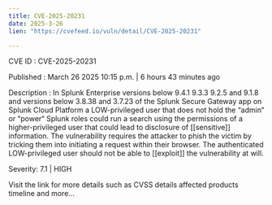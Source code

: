 ```yaml
---
title: CVE-2025-20231
date: 2025-3-26
lien: "https://cvefeed.io/vuln/detail/CVE-2025-20231"

---
```


CVE ID : CVE-2025-20231

Published :  March 26
2025
10:15 p.m. | 6 hours
43 minutes ago

Description : In Splunk Enterprise versions below 9.4.1
9.3.3
9.2.5
and 9.1.8
and versions below 3.8.38 and 3.7.23 of the Splunk Secure Gateway app on Splunk Cloud Platform
a LOW-privileged user that does not hold the “admin“ or “power“ Splunk roles could run a search using the permissions of a higher-privileged user that could lead to disclosure of [[sensitive]] information.
The vulnerability requires the attacker to phish the victim by tricking them into initiating a request within their browser. The authenticated LOW-privileged user should not be able to [[exploit]] the vulnerability at will.

Severity: 7.1 | HIGH

Visit the link for more details
such as CVSS details
affected products
timeline
and more...
